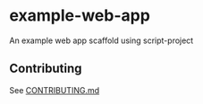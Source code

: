 # example-web-app

An example web app scaffold using script-project

## Contributing

See [CONTRIBUTING.md](CONTRIBUTING.md)
